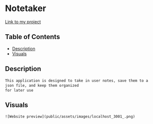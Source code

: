 # Notetaker
[Link to my project](https://notetaker-production-3b0a.up.railway.app/)

## Table of Contents
- [Description](#description)
- [Visuals](#visuals)
## Description
    This application is designed to take in user notes, save them to a json file, and keep them organized 
    for later use

## Visuals
    ![Website preview](public/assets/images/localhost_3001_.png)

